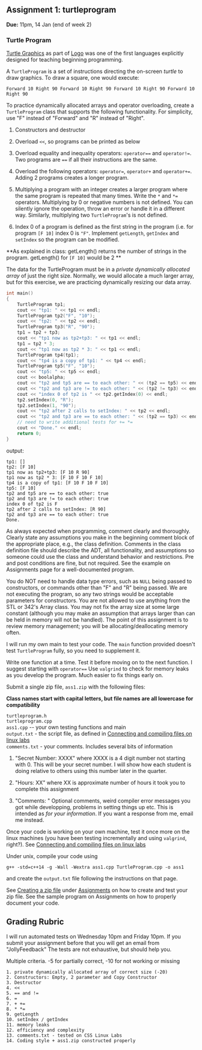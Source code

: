 Assignment 1: turtleprogram
---

**Due:**  11pm, 14 Jan (end of week 2)

### Turtle Program

[Turtle Graphics](https://en.wikipedia.org/wiki/Turtle_graphics) as part of [Logo](https://en.wikipedia.org/wiki/Logo_(programming_language)) was one of the first languages explicitly designed for teaching beginning programming.

A `TurtleProgram` is a set of instructions directing the on-screen *turtle* to draw graphics. To draw a square, one would execute:
```
Forward 10 Right 90 Forward 10 Right 90 Forward 10 Right 90 Forward 10 Right 90 
```

To practice dynamically allocated arrays and operator overloading, create a `TurtleProgram` class that supports the following functionality. For simplicity, use "F" instead of "Forward" and "R" instead of "Right".

1. Constructors and destructor

2. Overload `<<`, so programs can be printed as below

3. Overload equality and inequality operators: `operator==` and `operator!=`. Two programs are `==` if all their instructions are the same.

4. Overload the following operators: `operator=`, `operator+` and `operator+=`. Adding 2 programs creates a longer program.

5. Multiplying a program with an integer creates a larger program where the same program is repeated that many times. Write the `*` and `*=` operators. Multiplying by 0 or negative numbers is not defined. You can silently ignore the operation, throw an error or handle it in a different way. Similarly, multiplying two `TurtleProgram`'s is not defined.

6. Index 0 of a program is defined as the first string in the program (i.e. for program `[F 10]` index 0 is `"F"`. Implement `getLength`, `getIndex` and `setIndex` so the program can be modified.

**As explained in class: getLength() returns the number of strings in the program. getLength() for `[F 10]` would be 2 **

The data for the TurtleProgram must be in a *private dynamically allocated array* of just the right size. Normally, we would allocate a much larger array, but for this exercise, we are practicing dynamically resizing our data array.


```C
int main()
{
    TurtleProgram tp1;
    cout << "tp1: " << tp1 << endl;
    TurtleProgram tp2("F", "10");
    cout << "tp2: " << tp2 << endl;
    TurtleProgram tp3("R", "90");
    tp1 = tp2 + tp3;
    cout << "tp1 now as tp2+tp3: " << tp1 << endl;
    tp1 = tp2 * 3;
    cout << "tp1 now as tp2 * 3: " << tp1 << endl;
    TurtleProgram tp4(tp1);
    cout << "tp4 is a copy of tp1: " << tp4 << endl;
    TurtleProgram tp5("F", "10");
    cout << "tp5: " << tp5 << endl;
    cout << boolalpha;
    cout << "tp2 and tp5 are == to each other: " << (tp2 == tp5) << endl;
    cout << "tp2 and tp3 are != to each other: " << (tp2 != tp3) << endl;
    cout << "index 0 of tp2 is " << tp2.getIndex(0) << endl;
    tp2.setIndex(0, "R");
    tp2.setIndex(1, "90");
    cout << "tp2 after 2 calls to setIndex: " << tp2 << endl;
    cout << "tp2 and tp3 are == to each other: " << (tp2 == tp3) << endl;
    // need to write additional tests for += *=
    cout << "Done." << endl;
    return 0;
}
```

output:
```
tp1: []
tp2: [F 10]
tp1 now as tp2+tp3: [F 10 R 90]
tp1 now as tp2 * 3: [F 10 F 10 F 10]
tp4 is a copy of tp1: [F 10 F 10 F 10]
tp5: [F 10]
tp2 and tp5 are == to each other: true
tp2 and tp3 are != to each other: true
index 0 of tp2 is F
tp2 after 2 calls to setIndex: [R 90]
tp2 and tp3 are == to each other: true
Done.
```

As always expected when programming, comment clearly and
thoroughly. Clearly state any assumptions you make in the beginning
comment block of the appropriate place, e.g., the class
definition. Comments in the class definition file should describe the
ADT, all functionality, and assumptions so someone could use the class
and understand behavior and restrictions. Pre and post conditions are
fine, but not required. See the example on Assignments page for a well-documented program.

You do NOT need to handle data type errors, such as `NULL` being passed to constructors, or commands other than "F" and "R" being passed. We are not executing the program, so any two strings would be acceptable parameters for constructors. You are not allowed to use anything from the STL or 342's Array class. You may not fix the array size at some large constant (although you may make an assumption that arrays larger than can be held in memory will not be handled). The point of this assignment is to review memory management; you will be allocating/deallocating memory often. 

I will run my own main to test your code. The `main` function provided
doesn't test `TurtleProgram` fully, so you need to supplement it.

Write one function at a time. Test it before moving on to the next
function. I suggest starting with `operator==` Use `valgrind` to check
for memory leaks as you develop the program. Much easier to fix things
early on.

Submit a single zip file, `ass1.zip` with the following files:

**Class names start with capital letters, but file names are all lowercase for compatibility** 

`turtleprogram.h`  
`turtleprogram.cpp`  
`ass1.cpp`  -- your own testing functions and main  
`output.txt` - the script file, as defined in [Connecting and compiling files on linux labs](http://faculty.washington.edu/pisan/cpp/linux-labs.html)  
`comments.txt` - your comments.  Includes several bits of information

1. "Secret Number: XXXX" where XXXX is a 4 digit number not starting
   with 0. This will be your secret number. I will show how each
   student is doing relative to others using this number later in the
   quarter.

2. "Hours: XX" where XX is approximate number of hours it took you to complete this assignment

3. "Comments: " Optional comments, weird compiler error messages you got
   while developping, problems in setting things up etc. This is
   intended as *for your information*. If you want a response from me,
   email me instead.

Once your code is working on your own machine, test it once more on
the linux machines (you have been testing incrementally and using
`valgrind`, right?). See [Connecting and compiling files on linux
labs](http://faculty.washington.edu/pisan/cpp/linux-labs.html)

Under unix, compile your code using
```
g++ -std=c++14 -g -Wall -Wextra ass1.cpp TurtleProgram.cpp -o ass1
```

and create the `output.txt` file following the instructions on that page.

See [Creating a zip file](http://faculty.washington.edu/pisan/cpp/creating-zip.html) under
[Assignments](assignments.html) on how to create and test your zip
file. See the sample program on Assignments on how to properly document your code.


## Grading Rubric

I will run automated tests on Wednesday 10pm and Friday 10pm. If you submit your assignment before that you will get an email from "JollyFeedback" The tests are not exhaustive, but should help you.

Multiple criteria. -5 for partially correct, -10 for not working or missing 
```
1. private dynamically allocated array of correct size (-20)
2. Constructors: Empty, 2 parameter and Copy Constructor
3. Destructor
4. <<
5. == and !=
6. =
7. + +=
8. * *=
9. getLength
10. setIndex / getIndex
11. memory leaks
12. efficiency and complexity
13. comments.txt - tested on CSS Linux Labs
14. Coding style + ass1.zip constructed properly
```
